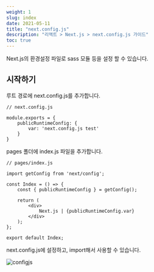 ```yaml
---
weight: 1
slug: index
date: 2021-05-11
title: "next.config.js"
description: "리액트 > Next.js > next.config.js 가이드"
toc: true
---
```


Next.js의 환경설정 파일로 sass 모듈 등을 설정 할 수 있습니다.

## 시작하기

루트 경로에 next.config.js를 추가합니다.

```
// next.config.js

module.exports = {
    publicRuntimeConfig: {
        var: 'next.config.js test'
    }
}
```

pages 폴더에 index.js 파일을 추가합니다.
```
// pages/index.js

import getConfig from 'next/config';

const Index = () => {
    const { publicRuntimeConfig } = getConfig();

    return (
        <div>
            Next.js | {publicRuntimeConfig.var}
        </div>
    );
};

export default Index;
```

next.config.js에 설정하고, import해서 사용할 수 있습니다.

![configjs](/docs/front/react/nextjs/configjs/01.png)